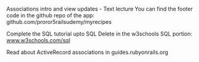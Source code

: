 Associations intro and view updates - Text lecture
You can find the footer code in the github repo of the app:
github.com/proror5railsudemy/myrecipes

Complete the SQL tutorial upto SQL Delete in the w3schools SQL portion:
www.w3schools.com/sql

Read about ActiveRecord associations in guides.rubyonrails.org